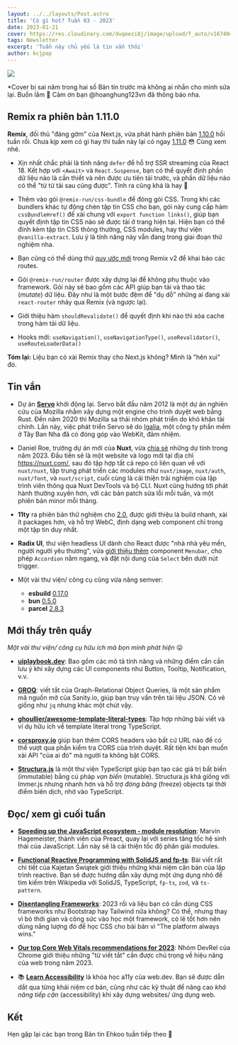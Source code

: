```yaml
---
layout: ../../layouts/Post.astro
title: 'Có gì hot? Tuần 03 - 2023'
date: 2023-01-21
cover: https://res.cloudinary.com/duqeezi8j/image/upload/f_auto/v1674047120/ehkoo/newsletters/w03-2023.png
tags: Newsletter
excerpt: 'Tuần này chủ yếu là tin vắn thôi'
author: kcjpop
---
```


![](https://res.cloudinary.com/duqeezi8j/image/upload/f_auto/v1674047120/ehkoo/newsletters/w03-2023.png)

\*Cover bị sai năm trong hai số Bản tin trước mà không ai nhắn cho mình sửa lại. Buồn lắm 🥲 Cảm ơn bạn @hoanghung123vn đã thông báo nha.

## Remix ra phiên bản 1.11.0

**Remix**, đối thủ "đáng gờm" của Next.js, vừa phát hành phiên bản [1.10.0](https://github.com/remix-run/remix/releases/tag/remix%401.10.0) hồi tuần rồi. Chưa kịp xem có gì hay thì tuần này lại có ngay [1.11.0](https://github.com/remix-run/remix/releases/tag/remix%401.11.0) 😳 Cùng xem nhé.

- Xịn nhất chắc phải là tính năng `defer` để hỗ trợ SSR streaming của React 18. Kết hợp với `<Await>` và `React.Suspense`, bạn có thể quyết định phần dữ liệu nào là cần thiết và nên được ưu tiên tải trước, và phần dữ liệu nào có thể "từ từ tải sau cũng được". Tính ra cũng khá là hay 🤔

- Thêm vào gói `@remix-run/css-bundle` để đóng gói CSS. Trong khi các bundlers khác tự động chèn tập tin CSS cho bạn, gói này cung cấp hàm `cssBundleHref()` để xài chung với `export function links()`, giúp bạn quyết định tập tin CSS nào sẽ được tải ở trang hiện tại. Hiện bạn có thể đính kèm tập tin CSS thông thường, CSS modules, hay thư viện `@vanilla-extract`. Lưu ý là tính năng này vẫn đang trong giai đoạn thử nghiệm nha.

- Bạn cũng có thể dùng thử [quy ước mới](https://github.com/remix-run/remix/discussions/4482) trong Remix v2 để khai báo các routes.

- Gói `@remix-run/router` được xây dựng lại để không phụ thuộc vào framework. Gói này sẽ bao gồm các API giúp bạn tải và thao tác (_mutate_) dữ liệu. Đây như là một bước đệm để "dụ dỗ" những ai đang xài `react-router` nhảy qua Remix (và ngược lại).

- Giới thiệu hàm `shouldRevalidate()` để quyết định khi nào thì xóa cache trong hàm tải dữ liệu.

- Hooks mới: `useNavigation()`, `useNavigationType()`, `useRevalidator()`, `useRouteLoaderData()`

**Tóm lại:** Liệu bạn có xài Remix thay cho Next.js không? Mình là "hên xui" đó.

## Tin vắn

- Dự án [**Servo**](https://servo.org/blog/2023/01/16/servo-2023/) khởi động lại. Servo bắt đầu năm 2012 là một dự án nghiên cứu của Mozilla nhằm xây dựng một engine cho trình duyệt web bằng Rust. Đến năm 2020 thì Mozilla sa thải nhóm phát triển do khó khăn tài chính. Lần này, việc phát triển Servo sẽ do [Igalia](https://www.igalia.com/), một công ty phần mềm ở Tây Ban Nha đã có đóng góp vào WebKit, đảm nhiệm.

- Daniel Roe, trưởng dự án mới của **Nuxt**, vừa [chia sẻ](https://nuxt.com/vision-2023) những dự tính trong năm 2023. Đầu tiên sẽ là một website và logo mới tại địa chỉ https://nuxt.com/, sau đó tập hợp tất cả repo có liên quan về với `nuxt/nuxt`, tập trung phát triển các modules như `nuxt/image`, `nuxt/auth`, `nuxt/font`, và `nuxt/script`, cuối cùng là cải thiện trải nghiệm của lập trình viên thông qua Nuxt DevTools và bộ CLI. Nuxt cũng hướng tới phát hành thường xuyên hơn, với các bản patch sửa lỗi mỗi tuần, và một phiên bản minor mỗi tháng.

- **11ty** ra phiên bản thử nghiệm cho [2.0](https://www.11ty.dev/blog/eleventy-v2-beta/), được giới thiệu là build nhanh, xài ít packages hơn, và hỗ trợ WebC, định dạng web component chỉ trong một tập tin duy nhất.

- **Radix UI**, thư viện headless UI dành cho React được "nhà nhà yêu mến, người người yêu thương", vừa [giới thiệu thêm](https://www.radix-ui.com/docs/primitives/overview/releases#january-17-2023) component `Menubar`, cho phép `Accordion` nằm ngang, và đặt nội dung của `Select` bên dưới nút trigger.

- Một vài thư viện/ công cụ cũng vừa nâng semver:

  - **esbuild** [0.17.0](https://github.com/evanw/esbuild/releases/tag/v0.17.0)
  - **bun** [0.5.0](https://bun.sh/blog/bun-v0.5.0)
  - **parcel** [2.8.3](https://github.com/parcel-bundler/parcel/releases/tag/v2.8.3)

## Mới thấy trên quầy

_Một vài thư viện/ công cụ hữu ích mà bọn mình phát hiện_ 😛

- [**uiplaybook.dev**](https://uiplaybook.dev/): Bao gồm các mô tả tính năng và những điểm cần cần lưu ý khi xây dựng các UI components như Button, Tooltip, Notification, v.v.

- [**GROQ**](https://groq.dev/): viết tắt của Graph-Relational Object Queries, là một sản phẩm mã nguồn mở của Sanity.io, giúp bạn truy vấn trên tài liệu JSON. Có vẻ giống như `jq` nhưng khác một chút vậy.

- [**ghoullier/awesome-template-literal-types**](https://github.com/ghoullier/awesome-template-literal-types): Tập hợp những bài viết và ví dụ hữu ích về template literal trong TypeScript.

- [**corsproxy.io**](https://corsproxy.io/) giúp bạn thêm CORS headers vào bất cứ URL nào để có thể vượt qua phần kiểm tra CORS của trình duyệt. Rất tiện khi bạn muốn xài API "của ai đó" mà người ta không bật CORS.

- [**Structura.js**](https://giusepperaso.github.io/structura.js/) là một thư viện TypeScript giúp bạn tạo các giá trị bất biến (immutable) bằng cú pháp _vạn biến_ (mutable). Structura.js khá giống với Immer.js nhưng nhanh hơn và hỗ trợ _đóng băng_ (freeze) objects tại thời điểm biên dịch, nhờ vào TypeScript.

## Đọc/ xem gì cuối tuần

- [**Speeding up the JavaScript ecosystem - module resolution**](https://marvinh.dev/blog/speeding-up-javascript-ecosystem-part-2/): Marvin Hagemeister, thành viên của Preact, quay lại với series tăng tốc hệ sinh thái của JavaScript. Lần này sẽ là cải thiện tốc độ phân giải modules.

- [**Functional Reactive Programming with SolidJS and fp-ts**](https://kajetan.dev/2023/functional-reactive-programming-with-solidjs-and-fpts/): Bài viết rất chi tiết của Kajetan Świątek giới thiệu những khái niệm căn bản của lập trình reactive. Bạn sẽ được hướng dẫn xây dựng một ứng dụng nhỏ để tìm kiếm trên Wikipedia với SolidJS, TypeScript, `fp-ts`, `zod`, và `ts-pattern`.

- [**Disentangling Frameworks**](https://css-irl.info/disentangling-frameworks/): 2023 rồi và liệu bạn có cần dùng CSS frameworks như Bootstrap hay Tailwind nữa không? Có thể, nhưng thay vì bỏ thời gian và công sức vào học một framework, có lẽ tốt hơn nên dùng năng lượng đó để học CSS cho bài bản vì "The platform always wins."

- [**Our top Core Web Vitals recommendations for 2023**](https://web.dev/top-cwv-2023/): Nhóm DevRel của Chrome giới thiệu những "từ viết tắt" cần được chú trọng về hiệu năng của web trong năm 2023.

- 📚 [**Learn Accessibility**](https://web.dev/learn/accessibility/) là khóa học a11y của web.dev. Bạn sẽ được dẫn dắt qua từng khái niệm cơ bản, cũng như các kỹ thuật để nâng cao _khả năng tiếp cận_ (accessibility) khi xây dựng websites/ ứng dụng web.

## Kết

Hẹn gặp lại các bạn trong Bản tin Ehkoo tuần tiếp theo 👋
